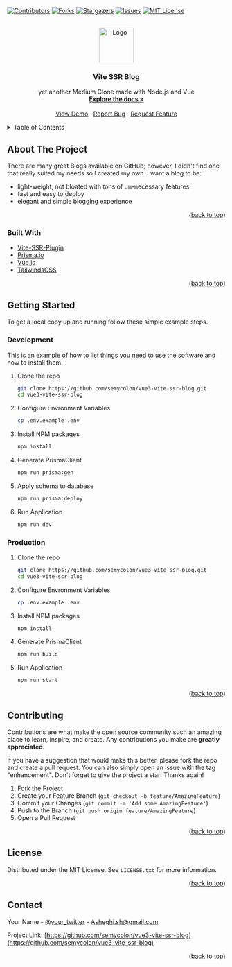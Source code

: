 <div id="top"></div>

<!-- PROJECT SHIELDS -->
<!--
*** I'm using markdown "reference style" links for readability.
*** Reference links are enclosed in brackets [ ] instead of parentheses ( ).
*** See the bottom of this document for the declaration of the reference variables
*** for contributors-url, forks-url, etc. This is an optional, concise syntax you may use.
*** https://www.markdownguide.org/basic-syntax/#reference-style-links
-->
[![Contributors][contributors-shield]][contributors-url]
[![Forks][forks-shield]][forks-url]
[![Stargazers][stars-shield]][stars-url]
[![Issues][issues-shield]][issues-url]
[![MIT License][license-shield]][license-url]

[//]: # ([![LinkedIn][linkedin-shield]][linkedin-url])



<!-- PROJECT LOGO -->
<br />
<div align="center">
  <a href="https://github.com/semycolon/vue3-vite-ssr-blog">
    <img src="https://raw.githubusercontent.com/semycolon/vue3-vite-ssr-blog/master/assets/icons/dynamic/icon-logo.svg" alt="Logo" width="80" height="80">
  </a>

<h3 align="center">Vite SSR Blog</h3>

  <p align="center">
    yet another Medium Clone made with Node.js and Vue
    <br />
    <a href="https://github.com/semycolon/vue3-vite-ssr-blog/tree/master/docs"><strong>Explore the docs »</strong></a>
    <br />
    <br />
    <a href="https://codeify.ir/">View Demo</a>
    ·
    <a href="https://github.com/semycolon/vue3-vite-ssr-blog/issues">Report Bug</a>
    ·
    <a href="https://github.com/semycolon/vue3-vite-ssr-blog/issues">Request Feature</a>
  </p>
</div>



<!-- TABLE OF CONTENTS -->
<details>
  <summary>Table of Contents</summary>
  <ol>
    <li>
      <a href="#about-the-project">About The Project</a>
      <ul>
        <li><a href="#built-with">Built With</a></li>
      </ul>
    </li>
    <li>
      <a href="#getting-started">Getting Started</a>
      <ul>
        <li><a href="#prerequisites">Prerequisites</a></li>
        <li><a href="#installation">Installation</a></li>
      </ul>
    </li>
    <li><a href="#usage">Usage</a></li>
    <li><a href="#roadmap">Roadmap</a></li>
    <li><a href="#contributing">Contributing</a></li>
    <li><a href="#license">License</a></li>
    <li><a href="#contact">Contact</a></li>
    <li><a href="#acknowledgments">Acknowledgments</a></li>
  </ol>
</details>



<!-- ABOUT THE PROJECT -->
## About The Project

<!-- [![Product Name Screen Shot][product-screenshot]](https://image.thum.io/get/maxAge/12/width/700/height/500https://codeify.ir) -->

There are many great Blogs available on GitHub; however, 
I didn't find one that really suited my needs so I created my own.
i want a blog to be:
- light-weight, not bloated with tons of un-necessary features
- fast and easy to deploy
- elegant and simple blogging experience


<p align="right">(<a href="#top">back to top</a>)</p>



### Built With

* [Vite-SSR-Plugin](https://vite-plugin-ssr.com/)
* [Prisma.io](https://www.prisma.io/)
* [Vue.js](https://vuejs.org/)
* [TailwindsCSS](https://vuejs.org/)

<p align="right">(<a href="#top">back to top</a>)</p>



<!-- GETTING STARTED -->
## Getting Started
To get a local copy up and running follow these simple example steps.

### Development

This is an example of how to list things you need to use the software and how to install them.
1. Clone the repo
   ```sh
   git clone https://github.com/semycolon/vue3-vite-ssr-blog.git
   cd vue3-vite-ssr-blog
   ```

2. Configure Envronment Variables 
   ```sh
   cp .env.example .env
   ```
3. Install NPM packages
   ```sh
   npm install
   ```
4. Generate PrismaClient
   ```sh
   npm run prisma:gen
   ```
5. Apply schema to database
   ```sh
   npm run prisma:deploy
   ```
5. Run Application
   ```sh
   npm run dev
   ```
   
   
### Production

1. Clone the repo
   ```sh
   git clone https://github.com/semycolon/vue3-vite-ssr-blog.git
   cd vue3-vite-ssr-blog
   ```
2. Configure Envronment Variables 
   ```sh
   cp .env.example .env
   ```
3. Install NPM packages
   ```sh
   npm install
   ```
4. Generate PrismaClient
   ```sh
   npm run build
   ```
5. Run Application
   ```sh
   npm run start
   ```

<p align="right">(<a href="#top">back to top</a>)</p>



<!-- CONTRIBUTING -->
## Contributing

Contributions are what make the open source community such an amazing place to learn, inspire, and create. Any contributions you make are **greatly appreciated**.

If you have a suggestion that would make this better, please fork the repo and create a pull request. You can also simply open an issue with the tag "enhancement".
Don't forget to give the project a star! Thanks again!

1. Fork the Project
2. Create your Feature Branch (`git checkout -b feature/AmazingFeature`)
3. Commit your Changes (`git commit -m 'Add some AmazingFeature'`)
4. Push to the Branch (`git push origin feature/AmazingFeature`)
5. Open a Pull Request

<p align="right">(<a href="#top">back to top</a>)</p>



<!-- LICENSE -->
## License

Distributed under the MIT License. See `LICENSE.txt` for more information.

<p align="right">(<a href="#top">back to top</a>)</p>



<!-- CONTACT -->
## Contact

Your Name - [@your_twitter](https://twitter.com/codeify_ir) - Asheghi.sh@gmail.com

Project Link: [https://github.com/semycolon/vue3-vite-ssr-blog](https://github.com/semycolon/vue3-vite-ssr-blog)

<p align="right">(<a href="#top">back to top</a>)</p>



[//]: # (<!-- ACKNOWLEDGMENTS -->)

[//]: # (## Acknowledgments)

[//]: # ()
[//]: # (Use this space to list resources you find helpful and would like to give credit to. I've included a few of my favorites to kick things off!)

[//]: # ()
[//]: # (* [Choose an Open Source License]&#40;https://choosealicense.com&#41;)

[//]: # (* [GitHub Emoji Cheat Sheet]&#40;https://www.webpagefx.com/tools/emoji-cheat-sheet&#41;)

[//]: # (* [Malven's Flexbox Cheatsheet]&#40;https://flexbox.malven.co/&#41;)

[//]: # (* [Malven's Grid Cheatsheet]&#40;https://grid.malven.co/&#41;)

[//]: # (* [Img Shields]&#40;https://shields.io&#41;)

[//]: # (* [GitHub Pages]&#40;https://pages.github.com&#41;)

[//]: # (* [Font Awesome]&#40;https://fontawesome.com&#41;)

[//]: # (* [React Icons]&#40;https://react-icons.github.io/react-icons/search&#41;)

[//]: # ()
[//]: # (<p align="right">&#40;<a href="#top">back to top</a>&#41;</p>)



<!-- MARKDOWN LINKS & IMAGES -->
<!-- https://www.markdownguide.org/basic-syntax/#reference-style-links -->
[contributors-shield]: https://img.shields.io/github/contributors/semycolon/vue3-vite-ssr-blog.svg?style=for-the-badge
[contributors-url]: https://github.com/semycolon/vue3-vite-ssr-blog/graphs/contributors
[forks-shield]: https://img.shields.io/github/forks/semycolon/vue3-vite-ssr-blog.svg?style=for-the-badge
[forks-url]: https://github.com/semycolon/vue3-vite-ssr-blog/network/members
[stars-shield]: https://img.shields.io/github/stars/semycolon/vue3-vite-ssr-blog.svg?style=for-the-badge
[stars-url]: https://github.com/semycolon/vue3-vite-ssr-blog/stargazers
[issues-shield]: https://img.shields.io/github/issues/semycolon/vue3-vite-ssr-blog.svg?style=for-the-badge
[issues-url]: https://github.com/semycolon/vue3-vite-ssr-blog/issues
[license-shield]: https://img.shields.io/github/license/semycolon/vue3-vite-ssr-blog.svg?style=for-the-badge
[license-url]: https://github.com/semycolon/vue3-vite-ssr-blog/blob/master/LICENSE.txt
[linkedin-shield]: https://img.shields.io/badge/-LinkedIn-black.svg?style=for-the-badge&logo=linkedin&colorB=555
[linkedin-url]: https://linkedin.com
[product-screenshot]: images/screenshot.png
